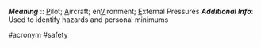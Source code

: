 ***Meaning*** :: <u>P</u>ilot; <u>A</u>ircraft; en<u>V</u>ironment; <u>E</u>xternal Pressures
***Additional Info***: Used to identify hazards and personal minimums

#acronym #safety 